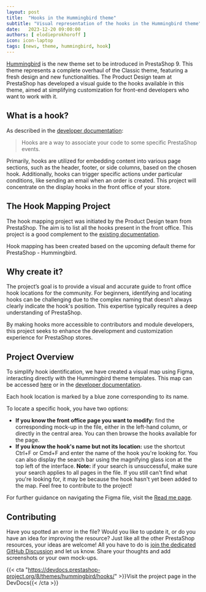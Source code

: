 ```yaml
---
layout: post
title:  "Hooks in the Hummingbird theme"
subtitle: "Visual representation of the hooks in the Hummingbird theme"
date:   2023-12-20 09:00:00
authors: [ elodieprokhoroff ]
icon: icon-laptop
tags: [news, theme, hummingbird, hook]
---
```



[Hummingbird](https://github.com/PrestaShop/hummingbird) is the new theme set to be introduced in PrestaShop 9. This theme represents a complete overhaul of the Classic theme, featuring a fresh design and new functionalities. The Product Design team at PrestaShop has developed a visual guide to the hooks available in this theme, aimed at simplifying customization for front-end developers who want to work with it.

## What is a hook?

As described in the [developer documentation](https://devdocs.prestashop-project.org/8/modules/concepts/hooks/):

> Hooks are a way to associate your code to some specific PrestaShop events.

Primarily, hooks are utilized for embedding content into various page sections, such as the header, footer, or side columns, based on the chosen hook. Additionally, hooks can trigger specific actions under particular conditions, like sending an email when an order is created. This project will concentrate on the display hooks in the front office of your store.

## The Hook Mapping Project

The hook mapping project was initiated by the Product Design team from PrestaShop. The aim is to list all the hooks present in the front office. This project is a good complement to the [existing documentation](https://devdocs.prestashop-project.org/8/modules/concepts/hooks/list-of-hooks/).

Hook mapping has been created based on the upcoming default theme for PrestaShop - Hummingbird.

## Why create it?

The project’s goal is to provide a visual and accurate guide to front office hook locations for the community. For beginners, identifying and locating hooks can be challenging due to the complex naming that doesn’t always clearly indicate the hook's position. This expertise typically requires a deep understanding of PrestaShop.

By making hooks more accessible to contributors and module developers, this project seeks to enhance the development and customization experience for PrestaShop stores.

## Project Overview

To simplify hook identification, we have created a visual map using Figma, interacting directly with the Hummingbird theme templates. This map can be accessed [here](https://www.figma.com/file/HKGzVBx5p2JaFrFocGe6p0/Hook-Cartography?type=design&node-id=0%3A1&mode=design&t=VhQey8OlJv2UkDuf-1) or in the [developer documentation](https://devdocs.prestashop-project.org/8/themes/hummingbird/hooks/).

Each hook location is marked by a blue zone corresponding to its name.

To locate a specific hook, you have two options: 
 * **If you know the front office page you want to modify:** find the corresponding mock-up in the file, either in the left-hand column, or directly in the central area. You can then browse the hooks available for the page.
 * **If you know the hook's name but not its location:** use the shortcut Ctrl+F or Cmd+F and enter the name of the hook you're looking for. You can also display the search bar using the magnifying glass icon at the top left of the interface. **Note:** if your search is unsuccessful, make sure your search applies to all pages in the file. If you still can't find what you're looking for, it may be because the hook hasn't yet been added to the map. Feel free to contribute to the project!

For further guidance on navigating the Figma file, visit the [Read me page](https://www.figma.com/file/HKGzVBx5p2JaFrFocGe6p0/Hook-Cartography?type=design&node-id=128-15445&mode=design&t=lnfRmcHsGwpqfBK1-0).

## Contributing

Have you spotted an error in the file? Would you like to update it, or do you have an idea for improving the resource? Just like all the other PrestaShop resources, your ideas are welcome! All you have to do is [join the dedicated GitHub Discussion](https://github.com/PrestaShop/PrestaShop/discussions/) and let us know. Share your thoughts and add screenshots or your own mock-ups.

{{< cta "https://devdocs.prestashop-project.org/8/themes/hummingbird/hooks/" >}}Visit the project page in the DevDocs{{< /cta >}}
